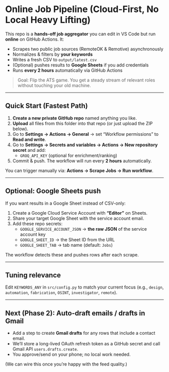 
# Online Job Pipeline (Cloud-First, No Local Heavy Lifting)

This repo is a **hands-off job aggregator** you can edit in VS Code but run **online** on GitHub Actions.
It:
- Scrapes two public job sources (RemoteOK & Remotive) asynchronously
- Normalizes & filters by **your keywords**
- Writes a fresh CSV to `output/latest.csv`
- (Optional) pushes results to **Google Sheets** if you add credentials
- Runs **every 2 hours** automatically via GitHub Actions

> Goal: Flip the ATS game. You get a steady stream of relevant roles without touching your old machine.

---

## Quick Start (Fastest Path)

1. **Create a new private GitHub repo** named anything you like.
2. **Upload** all files from this folder into that repo (or just upload the ZIP below).
3. Go to **Settings → Actions → General** → set “Workflow permissions” to **Read and write**.
4. Go to **Settings → Secrets and variables → Actions → New repository secret** and add:
   - `GROQ_API_KEY` (optional for enrichment/ranking)
5. Commit & push. The workflow will run every **2 hours** automatically.

You can trigger manually via: **Actions → Scrape Jobs → Run workflow**.

---

## Optional: Google Sheets push

If you want results in a Google Sheet instead of CSV-only:

1. Create a Google Cloud Service Account with **“Editor”** on Sheets.
2. Share your target Google Sheet with the service account email.
3. Add these repo secrets:
   - `GOOGLE_SERVICE_ACCOUNT_JSON` → **the raw JSON** of the service account key
   - `GOOGLE_SHEET_ID` → the Sheet ID from the URL
   - `GOOGLE_SHEET_TAB` → tab name (default: `Jobs`)

The workflow detects these and pushes rows after each scrape.

---

## Tuning relevance

Edit `KEYWORDS_ANY` in `src/config.py` to match your current focus (e.g., `design`, `automation`, `fabrication`, `OSINT`, `investigator`, `remote`).

---

## Next (Phase 2): Auto-draft emails / drafts in Gmail

- Add a step to create **Gmail drafts** for any rows that include a contact email.
- We’ll store a long-lived OAuth refresh token as a GitHub secret and call Gmail API `users.drafts.create`.
- You approve/send on your phone; no local work needed.

(We can wire this once you’re happy with the feed quality.)

